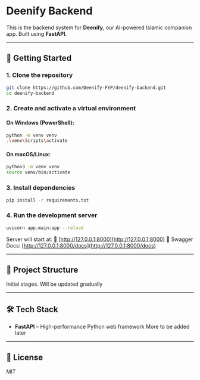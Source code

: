 # Deenify Backend

This is the backend system for **Deenify**, our AI-powered Islamic companion app.
Built using **FastAPI**.

---

## 🚀 Getting Started

### 1. Clone the repository

```bash
git clone https://github.com/Deenify-FYP/deenify-backend.git
cd deenify-backend
```

### 2. Create and activate a virtual environment

#### On Windows (PowerShell):

```bash
python -m venv venv
.\venv\Scripts\activate
```

#### On macOS/Linux:

```bash
python3 -m venv venv
source venv/bin/activate
```

### 3. Install dependencies

```bash
pip install -r requirements.txt
```

### 4. Run the development server

```bash
uvicorn app.main:app --reload
```

Server will start at:
📍 [http://127.0.0.1:8000](http://127.0.0.1:8000)
📖 Swagger Docs: [http://127.0.0.1:8000/docs](http://127.0.0.1:8000/docs)

---

## 📁 Project Structure

Initial stages. Will be updated gradually

---

## 🛠 Tech Stack

- **FastAPI** – High-performance Python web framework
  More to be added later

---

## 📄 License

MIT
